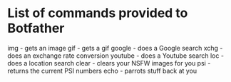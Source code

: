 # List of commands provided to Botfather

img - gets an image
gif - gets a gif
google - does a Google search
xchg - does an exchange rate conversion
youtube - does a Youtube search
loc - does a location search
clear - clears your NSFW images for you
psi - returns the current PSI numbers
echo - parrots stuff back at you
